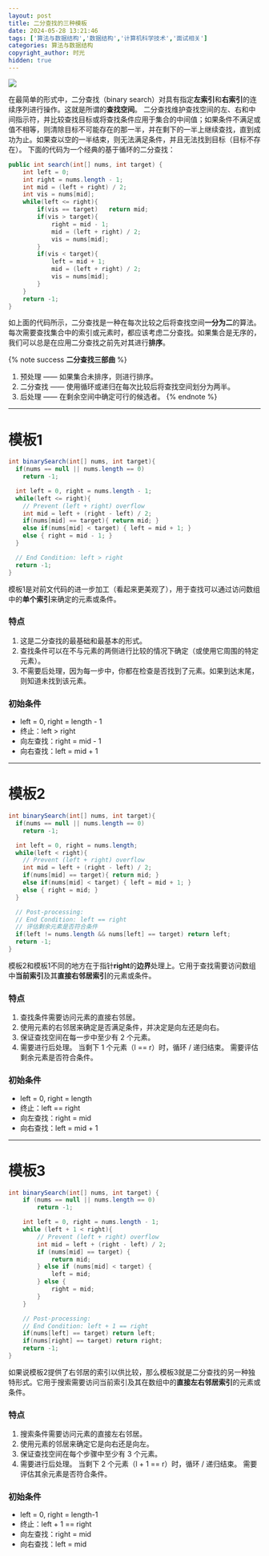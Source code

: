 ```yaml
---
layout: post
title: 二分查找的三种模板
date: 2024-05-28 13:21:46
tags: ['算法与数据结构','数据结构','计算机科学技术','面试相关']
categories: 算法与数据结构
copyright_author: 时光
hidden: true
---
```


![](https://miro.medium.com/v2/resize:fit:1200/1*M8nxu1oYQy2vpWRjlVdXNA.png)

在最简单的形式中，二分查找（binary search）对具有指定**左索引**和**右索引**的连续序列进行操作。这就是所谓的**查找空间**。
二分查找维护查找空间的左、右和中间指示符，并比较查找目标或将查找条件应用于集合的中间值；如果条件不满足或值不相等，则清除目标不可能存在的那一半，并在剩下的一半上继续查找，直到成功为止。如果查以空的一半结束，则无法满足条件，并且无法找到目标（目标不存在）。
下面的代码为一个经典的基于循环的二分查找：

```Java
public int search(int[] nums, int target) {
    int left = 0;
    int right = nums.length - 1;
    int mid = (left + right) / 2;
    int vis = nums[mid];
    while(left <= right){
        if(vis == target)   return mid;
        if(vis > target){
            right = mid - 1;
            mid = (left + right) / 2;
            vis = nums[mid];
        }
        if(vis < target){
            left = mid + 1;
            mid = (left + right) / 2;
            vis = nums[mid];
        }
    }
    return -1;
}
```

如上面的代码所示，二分查找是一种在每次比较之后将查找空间**一分为二**的算法。每次需要查找集合中的索引或元素时，都应该考虑二分查找。如果集合是无序的，我们可以总是在应用二分查找之前先对其进行**排序**。

{% note success **二分查找三部曲** %}
1. 预处理 —— 如果集合未排序，则进行排序。
2. 二分查找 —— 使用循环或递归在每次比较后将查找空间划分为两半。
3. 后处理 —— 在剩余空间中确定可行的候选者。
{% endnote %}

<hr>

# 模板1

```Java
int binarySearch(int[] nums, int target){
  if(nums == null || nums.length == 0)
    return -1;

  int left = 0, right = nums.length - 1;
  while(left <= right){
    // Prevent (left + right) overflow
    int mid = left + (right - left) / 2;
    if(nums[mid] == target){ return mid; }
    else if(nums[mid] < target) { left = mid + 1; }
    else { right = mid - 1; }
  }

  // End Condition: left > right
  return -1;
}
```
模板1是对前文代码的进一步加工（看起来更美观了），用于查找可以通过访问数组中的**单个索引**来确定的元素或条件。

### 特点
1. 这是二分查找的最基础和最基本的形式。
2. 查找条件可以在不与元素的两侧进行比较的情况下确定（或使用它周围的特定元素）。
3. 不需要后处理，因为每一步中，你都在检查是否找到了元素。如果到达末尾，则知道未找到该元素。

### 初始条件
- left = 0, right = length - 1
- 终止：left > right
- 向左查找：right = mid - 1
- 向右查找：left = mid + 1

<hr>

# 模板2
```Java
int binarySearch(int[] nums, int target){
  if(nums == null || nums.length == 0)
    return -1;

  int left = 0, right = nums.length;
  while(left < right){
    // Prevent (left + right) overflow
    int mid = left + (right - left) / 2;
    if(nums[mid] == target){ return mid; }
    else if(nums[mid] < target) { left = mid + 1; }
    else { right = mid; }
  }

  // Post-processing:
  // End Condition: left == right
  // 评估剩余元素是否符合条件
  if(left != nums.length && nums[left] == target) return left;
  return -1;
}
```
模板2和模板1不同的地方在于指针**right**的**边界**处理上。它用于查找需要访问数组中**当前索引**及其**直接右邻居索引**的元素或条件。
### 特点
1. 查找条件需要访问元素的直接右邻居。
2. 使用元素的右邻居来确定是否满足条件，并决定是向左还是向右。
3. 保证查找空间在每一步中至少有 2 个元素。
4. 需要进行后处理。 当剩下 1 个元素（l == r）时，循环 / 递归结束。 需要评估剩余元素是否符合条件。

### 初始条件
- left = 0, right = length
- 终止：left == right
- 向左查找：right = mid
- 向右查找：left = mid + 1

<hr>

# 模板3
```Java
int binarySearch(int[] nums, int target) {
    if (nums == null || nums.length == 0)
        return -1;

    int left = 0, right = nums.length - 1;
    while (left + 1 < right){
        // Prevent (left + right) overflow
        int mid = left + (right - left) / 2;
        if (nums[mid] == target) {
            return mid;
        } else if (nums[mid] < target) {
            left = mid;
        } else {
            right = mid;
        }
    }

    // Post-processing:
    // End Condition: left + 1 == right
    if(nums[left] == target) return left;
    if(nums[right] == target) return right;
    return -1;
}
```

如果说模板2提供了右邻居的索引以供比较，那么模板3就是二分查找的另一种独特形式。它用于搜索需要访问当前索引及其在数组中的**直接左右邻居索引**的元素或条件。

### 特点
1. 搜索条件需要访问元素的直接左右邻居。
2. 使用元素的邻居来确定它是向右还是向左。
3. 保证查找空间在每个步骤中至少有 3 个元素。
4. 需要进行后处理。 当剩下 2 个元素（l + 1 == r）时，循环 / 递归结束。 需要评估其余元素是否符合条件。

### 初始条件
- left = 0, right = length-1
- 终止：left + 1 == right
- 向左查找：right = mid
- 向右查找：left = mid
